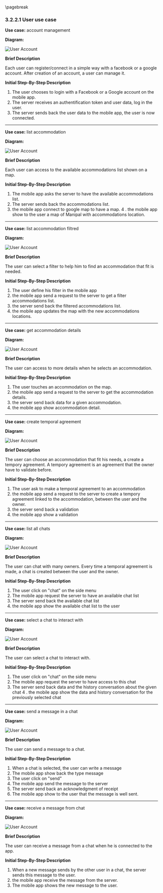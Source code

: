 \pagebreak

### 3.2.2.1 User use case
 
**Use case:** account management

**Diagram:**

![User Account](../diagrams/user_connect.pu.png)

**Brief Description**

Each user can register/connect in a simple way with a facebook or a google account. After creation of an account, a user can manage it.

**Initial Step-By-Step Description**

1. The user chooses to login with a Facebook or a Google account on the mobile app.
2. The server receives an authentification token and user data, log in the user.
3. The server sends back the user data to the mobile app, the user is now connected. 

---

**Use case:** list accommodation

**Diagram:**

![User Account](../diagrams/user_acco_list.pu.png)

**Brief Description**

Each user can access to the available accommodations list shown on a map.

**Initial Step-By-Step Description**

1. The mobile app asks the server to have the available accommodations list.
2. The server sends back the accommodations list.
3. the mobile app connect to google map to have a map.
4 . the mobile app show to the user a map of Manipal with accommodations location.
 
---

**Use case:** list accommodation filtred

**Diagram:**

![User Account](../diagrams/user_filter_acco.pu.png)

**Brief Description**

The user can select a filter to help him to find an accommodation that fit is needed.

**Initial Step-By-Step Description**

1. The user define his filter in the mobile app
2. the mobile app send a request to the server to get a filter accommodations list.
3. the server send back the filtered accommodations list.
4. the mobile app updates the map with the new accommodations locations.

---

**Use case:** get accommodation details

**Diagram:**

![User Account](../diagrams/user_acco_dt.pu.png)

**Brief Description**

The user can access to more details when he selects an accommodation.

**Initial Step-By-Step Description**

1. The user touches an accommodation on the map.
2. the mobile app send a request to the server to get the accommodation details.
3. the server send back data for a given accommodation.
4. the mobile app show accommodation detail.
 
---

**Use case:** create temporal agreement

**Diagram:**

![User Account](../diagrams/temporal_agreement.pu.png)

**Brief Description**

The user can choose an accommodation that fit his needs, a create a tempory agreement. A tempory agreement is an agreement that the owner have to validate before.

**Initial Step-By-Step Description**

1. The user ask to make a temporal agreement to an accommodation
2. the mobile app send a request to the server to create a tempory agreement linked to the accommodation, between the user and the owner.
3. the server send back a validation
4. the mobile app show a validation
 
---

**Use case:**  list all chats

**Diagram:**

![User Account](../diagrams/list_chats.pu.png)

**Brief Description**

The user can chat with many owners. Every time a temporal agreement is made, a chat is created between the user and the owner.

**Initial Step-By-Step Description**

1. The user click on "chat" on the side menu
2. The mobile app request the server to have an available chat list
3. The server send back the available chat list
4. the mobile app show the available chat list to the user

---

**Use case:**  select a chat to interact with

**Diagram:**

![User Account](../diagrams/chat.pu.png)

**Brief Description**

The user can select a chat to interact with.

**Initial Step-By-Step Description**

1. The user click on "chat" on the side menu
2. The mobile app request the server to have access to this chat
3. The server send back data and the history conversation about the given chat
4 . the mobile app show the data and history conversation for the previously selected chat

---

**Use case:**  send a message in a chat

**Diagram:**

![User Account](../diagrams/send_chat.pu.png)

**Brief Description**

The user can send a message to a chat.

**Initial Step-By-Step Description**

1. When a chat is selected, the user can write a message
2. The mobile app show back the type message
3. The user click on "send"
4. The mobile app send the message to the server
5. The server send back an acknowledgment of receipt
6.  The mobile app show to the user that the message is well sent.

---

**Use case:**  receive a message from chat

**Diagram:**

![User Account](../diagrams/receive_chat.pu.png)

**Brief Description**

The user can receive a message from a chat when he is connected to the app.

**Initial Step-By-Step Description**

1. When a new message sends by the other user in a chat, the server sends this message to the user.
2. the mobile app receive the message from the server.
3. The mobile app shows the new message to the user.
